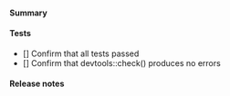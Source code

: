 #### Summary

#### Tests

- [] Confirm that all tests passed
- [] Confirm that devtools::check() produces no errors

#### Release notes
